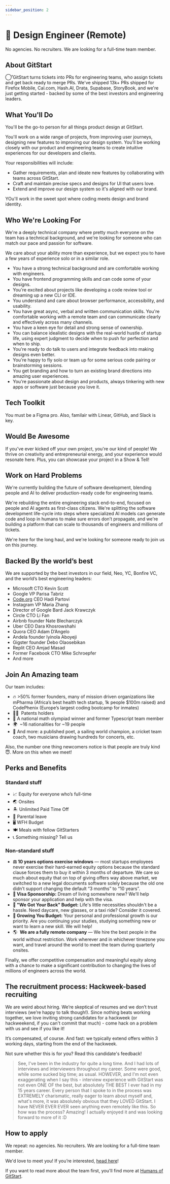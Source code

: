 ```yaml
---
sidebar_position: 2
---
```


# 🎨 Design Engineer (Remote)

No agencies. No recruiters. We are looking for a full-time team member.

## About GitStart
◯˚GitStart turns tickets into PRs for engineering teams, who assign tickets and get back ready to merge PRs. We've shipped 13k+ PRs shipped for Firefox Mobile, Cal.com, Hash.AI, Drata, Supabase, StoryBook, and we're just getting started - backed by some of the best investors and engineering leaders.

## What You'll Do

You'll be the go-to person for all things product design at GitStart.

You'll work on a wide range of projects, from improving user journeys, designing new features to improving our design system. You'll be working closely with our product and engineering teams to create intuitive experiences for our developers and clients.

Your responsibilities will include:

- Gather requirements, plan and ideate new features by collaborating with teams across GitStart.
- Craft and maintain precise specs and designs for UI that users love.
- Extend and improve our design system so it's aligned with our brand.

YOu'll work in the sweet spot where coding meets design and brand identity.

## Who We're Looking For

We're a deeply technical company where pretty much everyone on the team has a technical background, and we're looking for someone who can match our pace and passion for software.

We care about your ability more than experience, but we expect you to have a few years of experience solo or in a similar role.

- You have a strong technical background and are comfortable working with engineers.
- You have frontend programming skills and can code some of your designs.
- You're excited about projects like developing a code review tool or dreaming up a new CLI or IDE.
- You understand and care about browser performance, accessibility, and usability.
- You have great async, verbal and written communication skills. You're comfortable working with a remote team and can communicate clearly and effectively across many channels.
- You have a keen eye for detail and strong sense of ownership.
- You can balance idealistic designs with the real-world hustle of startup life, using expert judgment to decide when to push for perfection and when to ship.
- You're ready to do talk to users and integrate feedback into making designs even better.
- You're happy to fly solo or team up for some serious code pairing or brainstorming sessions.
- You get branding and how to turn an existing brand directions into amazing user experiences.
- You're passionate about design and products, always tinkering with new apps or software just because you love it.

## Tech Toolkit

You must be a Figma pro. Also, familair with Linear, GitHub, and Slack is key.

## Would Be Awesome

If you've ever kicked off your own project, you're our kind of people! We thrive on creativity and entrepreneurial energy, and your experience would resonate here. Plus, you can showcase your project in a Show & Tell!

## Work on Hard Problems

We're currently building the future of software development, blending people and AI to deliver production-ready code for engineering teams.

We're rebuilding the entire engineering stack end-to-end, focused on people and AI agents as first-class citizens. We're splitting the software development life-cycle into steps where specialized AI models can generate code and loop in humans to make sure errors don’t propagate, and we're building a platform that can scale to thousands of engineers and millions of tickets.

We're here for the long haul, and we're looking for someone ready to join us on this journey.

## Backed By the world’s best

We are supported by the best investors in our field, Neo, YC, Bonfire VC, and the world’s best engineering leaders:

- Microsoft CTO Kevin Scott
- Google VP Parisa Tabriz
- [Code.org](http://code.org/) CEO Hadi Partovi
- Instagram VP Maria Zhang
- Director of Google Bard Jack Krawczyk
- Circle CTO Li Fan
- Airbnb founder Nate Blecharczyk
- Uber CEO Dara Khosrowshahi
- Quora CEO Adam D’Angelo
- Andela founder Iyinola Aboyeji
- Gigster founder Debo Olaosebikan
- Replit CEO Amjad Masad
- Former Facebook CTO Mike Schroepfer
- And more

## Join An Amazing team

Our team includes:

- 🔥 >50% former founders, many of mission driven organizations like mPharma (Africa’s best health tech startup, 1k people $100m raised) and CodePhenix (Europe’s largest coding bootcamp for inmates)
- 🧑‍🔬  Patents holders
- 🧠 A national math olympiad winner and former Typescript team member
- 🌍  ~16 nationalities for ~19 people
- 🤫 And more: a published poet, a sailing world champion, a cricket team coach, two musicians drawing hundreds for concerts, etc.

Also, the number one thing newcomers notice is that people are truly kind 😇. More on this when we meet!

## Perks and Benefits

### Standard stuff

- 📈 Equity for everyone who’s full-time
- 🌏 Onsites
- 🏝 Unlimited Paid Time Off
- 🐣 Parental leave
- 🖥️ WFH Budget
- 🍽 Meals with fellow GitStarters
- 📞 Something missing? Tell us

### Non-standard stuff

- **⚖️ 10 years options exercise windows** — most startups employees never exercise their hard-earned equity options because the standard clause forces them to buy it within 3 months of departure. We care so much about equity that on top of giving offers way above market, we switched to a new legal documents software solely because the old one didn’t support changing the default “3 months” to “10 years”.
- **🛂 Visa Sponsorship:** Dream of living somewhere new? We'll help sponsor your application and help with the visa.
- **👋 "We Got Your Back" Budget:** Life's little necessities shouldn't be a hassle. Need daycare, new glasses, or a taxi ride? Consider it covered.
- **🌱 Growing You Budget:** Your personal and professional growth is our priority. Are you continuing your studies, studying something new or want to learn a new skill. We will help!
- 🌎  **We are a fully remote company** — We hire the best people in the world without restriction. Work wherever and in whichever timezone you want, and travel around the world to meet the team during quarterly onsites.

Finally, we offer competitive compensation and meaningful equity along with a chance to make a significant contribution to changing the lives of millions of engineers across the world.

## The recruitment process: Hackweek-based recruiting

We are weird about hiring. We’re skeptical of resumes and we don’t trust interviews (we’re happy to talk though!). Since nothing beats working together, we love inviting strong candidates for a hackweek (or hackweekend, if you can't commit that much) - come hack on a problem with us and see if you like it!

It’s compensated, of course. And fast: we typically extend offers within 3 working days, starting from the end of the hackweek.

Not sure whether this is for you? Read this candidate's feedback!

> See, I've been in the industry for quite a long time. And I had lots of interviews and interviewers throughout my career. Some were good, while some sucked big time; as usual. HOWEVER, and I'm not even exaggerating when I say this - interview experience with GitStart was not even ONE OF the best, but absolutely THE BEST I ever had in my 15 years career. Every person that I spoke to in the process was EXTREMELY charismatic, really eager to learn about myself and, what's more, it was absolutely obvious that they LOVED GitStart. I have NEVER EVER EVER seen anything even remotely like this. So how was the process? Amazing! I actually enjoyed it and was looking forward to more of it :D

## How to apply

We repeat: no agencies. No recruiters. We are looking for a full-time team member.

We'd love to meet you! If you’re interested, [head here](https://app.dover.io/apply/GitStart/383e18e8-5e03-406e-a606-592cb22a36bd)!

If you want to read more about the team first, you'll find more at [Humans of GitStart](https://humansof.gitstart.com).
